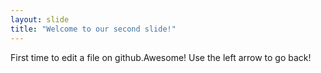 ```yaml
---
layout: slide
title: "Welcome to our second slide!"
---
```

First time to edit a file on github.Awesome!
Use the left arrow to go back!
